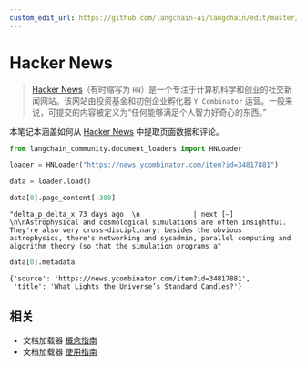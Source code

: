 ```yaml
---
custom_edit_url: https://github.com/langchain-ai/langchain/edit/master/docs/docs/integrations/document_loaders/hacker_news.ipynb
---
```


# Hacker News

>[Hacker News](https://en.wikipedia.org/wiki/Hacker_News)（有时缩写为 `HN`）是一个专注于计算机科学和创业的社交新闻网站。该网站由投资基金和初创企业孵化器 `Y Combinator` 运营。一般来说，可提交的内容被定义为“任何能够满足个人智力好奇心的东西。”

本笔记本涵盖如何从 [Hacker News](https://news.ycombinator.com/) 中提取页面数据和评论。

```python
from langchain_community.document_loaders import HNLoader
```

```python
loader = HNLoader("https://news.ycombinator.com/item?id=34817881")
```

```python
data = loader.load()
```

```python
data[0].page_content[:300]
```

```output
"delta_p_delta_x 73 days ago  \n             | next [–] \n\nAstrophysical and cosmological simulations are often insightful. They're also very cross-disciplinary; besides the obvious astrophysics, there's networking and sysadmin, parallel computing and algorithm theory (so that the simulation programs a"
```

```python
data[0].metadata
```

```output
{'source': 'https://news.ycombinator.com/item?id=34817881',
 'title': 'What Lights the Universe’s Standard Candles?'}
```

## 相关

- 文档加载器 [概念指南](/docs/concepts/#document-loaders)
- 文档加载器 [使用指南](/docs/how_to/#document-loaders)